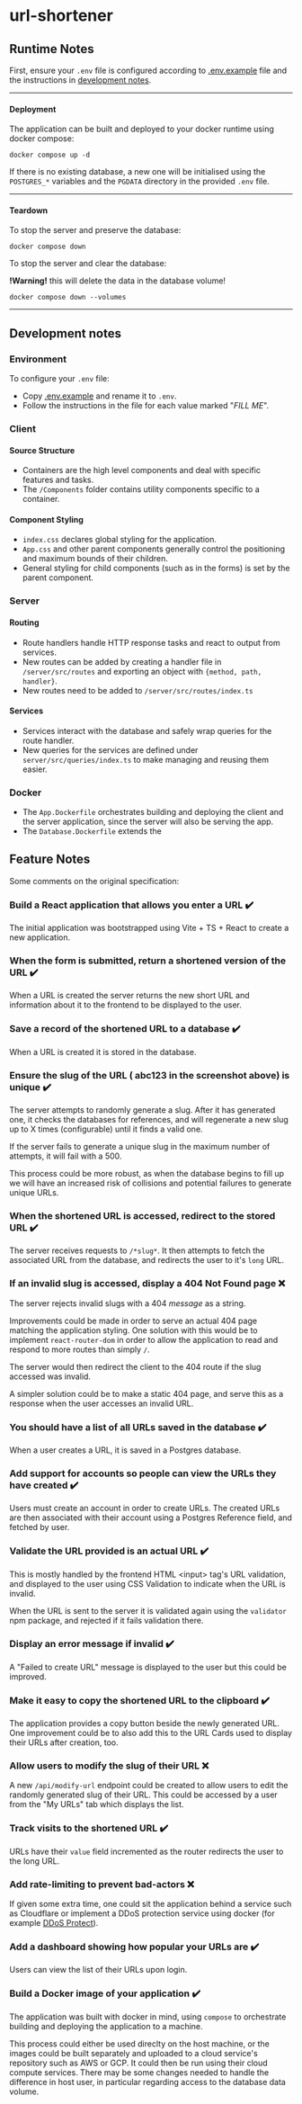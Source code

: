 # url-shortener

## Runtime Notes

First, ensure your `.env` file is configured according to [.env.example](/.env.example) file and the instructions in [development notes](#environment).

---

#### Deployment

The application can be built and deployed to your docker runtime using docker compose:

`docker compose up -d`

If there is no existing database, a new one will be initialised using the `POSTGRES_*` variables and the `PGDATA` directory in the provided `.env` file.

---

#### Teardown

To stop the server and preserve the database:

`docker compose down`

To stop the server and clear the database:

**!Warning!** this will delete the data in the database volume!

`docker compose down --volumes`

---

## Development notes

### Environment

To configure your `.env` file:

- Copy [.env.example](/.env.example) and rename it to `.env`.
- Follow the instructions in the file for each value marked "_FILL ME_".

### Client

#### Source Structure

- Containers are the high level components and deal with specific features and tasks.
- The `/Components` folder contains utility components specific to a container.

#### Component Styling

- `index.css` declares global styling for the application.
- `App.css` and other parent components generally control the positioning and maximum bounds of their children.
- General styling for child components (such as in the forms) is set by the parent component.

### Server

#### Routing

- Route handlers handle HTTP response tasks and react to output from services.
- New routes can be added by creating a handler file in `/server/src/routes` and exporting an object with `{method, path, handler}`.
- New routes need to be added to `/server/src/routes/index.ts`

#### Services

- Services interact with the database and safely wrap queries for the route handler.
- New queries for the services are defined under `server/src/queries/index.ts` to make managing and reusing them easier.

### Docker

- The `App.Dockerfile` orchestrates building and deploying the client and the server application, since the server will also be serving the app.
- The `Database.Dockerfile` extends the

## Feature Notes

Some comments on the original specification:

### Build a React application that allows you enter a URL ✔️

The initial application was bootstrapped using Vite + TS + React to create a new application.

### When the form is submitted, return a shortened version of the URL ✔️

When a URL is created the server returns the new short URL and information about it to the frontend to be displayed to the user.

### Save a record of the shortened URL to a database ✔️

When a URL is created it is stored in the database.

### Ensure the slug of the URL ( abc123 in the screenshot above) is unique ✔️

The server attempts to randomly generate a slug. After it has generated one, it checks the databases for references, and will regenerate a new slug up to X times (configurable) until it finds a valid one.

If the server fails to generate a unique slug in the maximum number of attempts, it will fail with a 500.

This process could be more robust, as when the database begins to fill up we will have an increased risk of collisions and potential failures to generate unique URLs.

### When the shortened URL is accessed, redirect to the stored URL ✔️

The server receives requests to `/*slug*`. It then attempts to fetch the associated URL from the database, and redirects the user to it's `long` URL.

### If an invalid slug is accessed, display a 404 Not Found page ❌

The server rejects invalid slugs with a 404 _message_ as a string.

Improvements could be made in order to serve an actual 404 page matching the application styling. One solution with this would be to implement `react-router-dom` in order to allow the application to read and respond to more routes than simply `/`.

The server would then redirect the client to the 404 route if the slug accessed was invalid.

A simpler solution could be to make a static 404 page, and serve this as a response when the user accesses an invalid URL.

### You should have a list of all URLs saved in the database ✔️

When a user creates a URL, it is saved in a Postgres database.

### Add support for accounts so people can view the URLs they have created ✔️

Users must create an account in order to create URLs. The created URLs are then associated with their account using a Postgres Reference field, and fetched by user.

### Validate the URL provided is an actual URL ✔️

This is mostly handled by the frontend HTML \<input\> tag's URL validation, and displayed to the user using CSS Validation to indicate when the URL is invalid.

When the URL is sent to the server it is validated again using the `validator` npm package, and rejected if it fails validation there.

### Display an error message if invalid ✔️

A "Failed to create URL" message is displayed to the user but this could be improved.

### Make it easy to copy the shortened URL to the clipboard ✔️

The application provides a copy button beside the newly generated URL. One improvement could be to also add this to the URL Cards used to display their URLs after creation, too.

### Allow users to modify the slug of their URL ❌

A new `/api/modify-url` endpoint could be created to allow users to edit the randomly generated slug of their URL. This could be accessed by a user from the "My URLs" tab which displays the list.

### Track visits to the shortened URL ✔️

URLs have their `value` field incremented as the router redirects the user to the long URL.

### Add rate-limiting to prevent bad-actors ❌

If given some extra time, one could sit the application behind a service such as Cloudflare or implement a DDoS protection service using docker (for example [DDoS Protect](https://hub.docker.com/r/sflow/ddos-protect/)).

### Add a dashboard showing how popular your URLs are ✔️

Users can view the list of their URLs upon login.

### Build a Docker image of your application ✔️

The application was built with docker in mind, using `compose` to orchestrate building and deploying the application to a machine.

This process could either be used direclty on the host machine, or the images could be built separately and uploaded to a cloud service's repository such as AWS or GCP. It could then be run using their cloud compute services. There may be some changes needed to handle the difference in host user, in particular regarding access to the database data volume.
